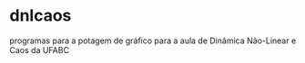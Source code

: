 dnlcaos
=======

programas para a potagem de gráfico para a aula de Dinâmica Não-Linear e Caos da UFABC
